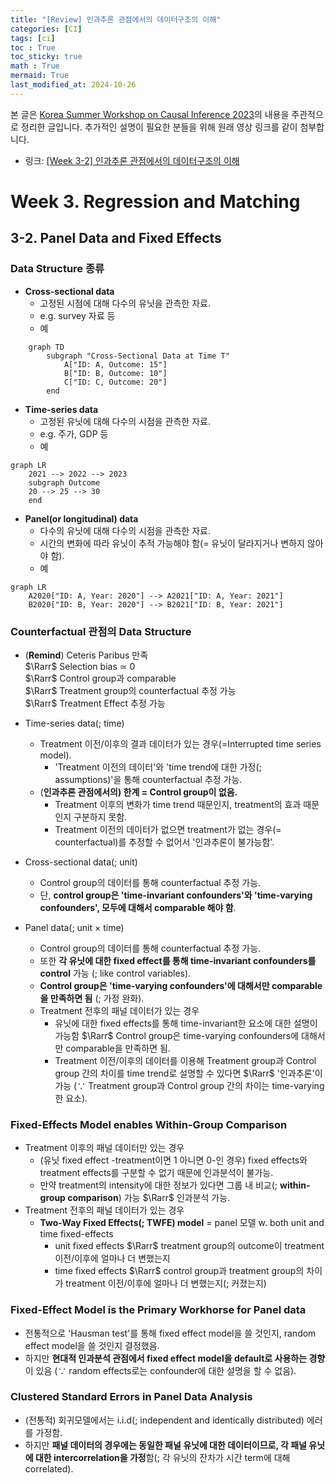 ```yaml
---
title: "[Review] 인과추론 관점에서의 데이터구조의 이해"
categories: [CI]
tags: [ci]
toc : True
toc_sticky: true
math : True
mermaid: True
last_modified_at: 2024-10-26
---
```


본 글은 [Korea Summer Workshop on Causal Inference 2023](https://www.youtube.com/playlist?list=PLKKkeayRo4PUyqxgszL-biEZOOA9j61HT)의 내용을 주관적으로 정리한 글입니다. 추가적인 설명이 필요한 분들을 위해 원래 영상 링크를 같이 첨부합니다. 

- 링크: [[Week 3-2] 인과추론 관점에서의 데이터구조의 이해](https://www.youtube.com/watch?v=yZOTgQfVfxQ&list=PLKKkeayRo4PUyqxgszL-biEZOOA9j61HT&index=10)

# Week 3.  Regression and Matching
## 3-2. Panel Data and Fixed Effects
### Data Structure 종류
- **Cross-sectional data**
	- 고정된 시점에 대해 다수의 유닛을 관측한 자료.
	- e.g. survey 자료 등
	- 예

```mermaid
	graph TD
		subgraph "Cross-Sectional Data at Time T"
			A["ID: A, Outcome: 15"]
			B["ID: B, Outcome: 10"]
			C["ID: C, Outcome: 20"]
		end
```


- **Time-series data**
	- 고정된 유닛에 대해 다수의 시점을 관측한 자료.
	- e.g. 주가, GDP 등
	- 예

```mermaid
graph LR
    2021 --> 2022 --> 2023
    subgraph Outcome
    20 --> 25 --> 30
    end
```


- **Panel(or longitudinal) data**
	- 다수의 유닛에 대해 다수의 시점을 관측한 자료.
	- 시간의 변화에 따라 유닛이 추적 가능해야 함(= 유닛이 달라지거나 변하지 않아야 함).
	- 예

```mermaid
graph LR
    A2020["ID: A, Year: 2020"] --> A2021["ID: A, Year: 2021"]
    B2020["ID: B, Year: 2020"] --> B2021["ID: B, Year: 2021"]
```


### Counterfactual 관점의 Data Structure
- (**Remind**) Ceteris Paribus 만족    
	$\Rarr$ Selection bias $\simeq$ 0    
	$\Rarr$ Control group과 comparable    
	$\Rarr$ Treatment group의 counterfactual 추정 가능    
	$\Rarr$ Treatment Effect 추정 가능   
	
- Time-series data(; time)
	- Treatment 이전/이후의 결과 데이터가 있는 경우(=Interrupted time series model).
		- 'Treatment 이전의 데이터'와 'time trend에 대한 가정(; assumptions)'을 통해 counterfactual 추정 가능.
	- (**인과추론 관점에서의) 한계 = Control group이 없음.**
		- Treatment 이후의 변화가 time trend 때문인지, treatment의 효과 때문인지 구분하지 못함.
		- Treatment 이전의 데이터가 없으면 treatment가 없는 경우(= counterfactual)를 추정할 수 없어서 '인과추론이 불가능함'.

 - Cross-sectional data(; unit)
	 - Control group의 데이터를 통해 counterfactual 추정 가능.
	 - 단, **control group은 'time-invariant confounders'와 'time-varying confounders', 모두에 대해서 comparable 해야 함**.

- Panel data(; unit $\times$ time)
	- Control group의 데이터를 통해 counterfactual 추정 가능. 
	- 또한 **각 유닛에 대한 fixed effect를 통해 time-invariant confounders를 control** 가능 (; like control variables).
	- **Control group은 'time-varying confounders'에 대해서만 comparable을 만족하면 됨** (; 가정 완화).
	- Treatment 전후의 패널 데이터가 있는 경우
		- 유닛에 대한 fixed effects를 통해 time-invariant한 요소에 대한 설명이 가능함 $\Rarr$ Control group은 time-varying confounders에 대해서만 comparable을 만족하면 됨.
		- Treatment 이전/이후의 데이터를 이용해 Treatment group과 Control group 간의 차이를 time trend로 설명할 수 있다면 $\Rarr$ '인과추론'이 가능 ($\because$ Treatment group과 Control group 간의 차이는 time-varying한 요소).


### Fixed-Effects Model enables Within-Group Comparison
- Treatment 이후의 패널 데이터만 있는 경우
	- (유닛 fixed effect -treatment이면 1 아니면 0-인 경우) fixed effects와 treatment effects를 구분할 수 없기 때문에 인과분석이 불가능.
	- 만약 treatment의 intensity에 대한 정보가 있다면 그룹 내 비교(; **within-group comparison**) 가능 $\Rarr$ 인과분석 가능.
- Treatment 전후의 패널 데이터가 있는 경우
	- **Two-Way Fixed Effects(; TWFE) model** = panel 모델 w. both unit and time fixed-effects
		- unit fixed effects $\Rarr$ treatment group의 outcome이 treatment 이전/이후에 얼마나 더 변했는지
		- time fixed effects $\Rarr$ control group과 treatment group의 차이가 treatment 이전/이후에 얼마나 더 변했는지(; 커졌는지)


### Fixed-Effect Model is the Primary Workhorse for Panel data
- 전통적으로 'Hausman test'를 통해 fixed effect model을 쓸 것인지, random effect model을 쓸 것인지 결정했음.
- 하지만 **현대적 인과분석 관점에서 fixed effect model을 default로 사용하는 경향**이 있음 ($\because$ random effects로는 confounder에 대한 설명을 할 수 없음).


### Clustered Standard Errors in Panel Data Analysis
- (전통적) 회귀모델에서는 i.i.d(; independent and identically distributed) 에러를 가정함.
- 하지만 **패널 데이터의 경우에는 동일한 패널 유닛에 대한 데이터이므로, 각 패널 유닛에 대한 intercorrelation을 가정**함(; 각 유닛의 잔차가 시간 term에 대해 correlated).
